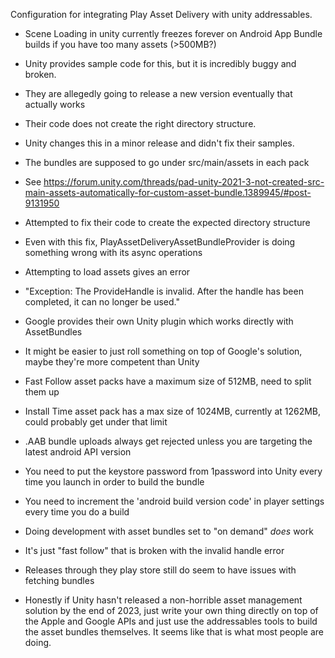 Configuration for integrating Play Asset Delivery with unity addressables.

- Scene Loading in unity currently freezes forever on Android App Bundle builds if you have too many assets (>500MB?)
- Unity provides sample code for this, but it is incredibly buggy and broken.
- They are allegedly going to release a new version eventually that actually works
- Their code does not create the right directory structure.
- Unity changes this in a minor release and didn't fix their samples.
- The bundles are supposed to go under src/main/assets in each pack
- See https://forum.unity.com/threads/pad-unity-2021-3-not-created-src-main-assets-automatically-for-custom-asset-bundle.1389945/#post-9131950
- Attempted to fix their code to create the expected directory structure
- Even with this fix, PlayAssetDeliveryAssetBundleProvider is doing something wrong with its async operations
- Attempting to load assets gives an error
- "Exception: The ProvideHandle is invalid. After the handle has been completed, it can no longer be used."
- Google provides their own Unity plugin which works directly with AssetBundles
- It might be easier to just roll something on top of Google's solution, maybe they're more competent than Unity
- Fast Follow asset packs have a maximum size of 512MB, need to split them up
- Install Time asset pack has a max size of 1024MB, currently at 1262MB, could probably get under that limit
- .AAB bundle uploads always get rejected unless you are targeting the latest android API version
- You need to put the keystore password from 1password into Unity every time you launch in order to build the bundle
- You need to increment the 'android build version code' in player settings every time you do a build
- Doing development with asset bundles set to "on demand" *does* work
- It's just "fast follow" that is broken with the invalid handle error
- Releases through they play store still do seem to have issues with fetching bundles

- Honestly if Unity hasn't released a non-horrible asset management solution by the end of 2023, just write your own thing directly on top of the Apple and Google APIs and just use the addressables tools to build the asset bundles themselves. It seems like that is what most people are doing.
